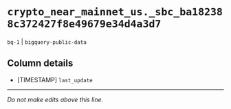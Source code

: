 # `crypto_near_mainnet_us._sbc_ba182388c372427f8e49679e34d4a3d7`
`bq-1` | `bigquery-public-data`

## Column details
* [TIMESTAMP] `last_update`

-------------------------------------------------------------------------------
*Do not make edits above this line.*
